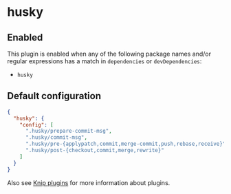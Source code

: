 # husky

## Enabled

This plugin is enabled when any of the following package names and/or regular expressions has a match in `dependencies`
or `devDependencies`:

- `husky`

## Default configuration

```json
{
  "husky": {
    "config": [
      ".husky/prepare-commit-msg",
      ".husky/commit-msg",
      ".husky/pre-{applypatch,commit,merge-commit,push,rebase,receive}",
      ".husky/post-{checkout,commit,merge,rewrite}"
    ]
  }
}
```

Also see [Knip plugins][1] for more information about plugins.

[1]: https://github.com/webpro/knip/blob/main/README.md#plugins

